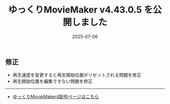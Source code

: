 ﻿---
title: ゆっくりMovieMaker v4.43.0.5 を公開しました
date: 2025-07-06
tags: [YMM4,お知らせ]
---
## 修正
- 再生速度を変更すると再生開始位置がリセットされる問題を修正
- 再生開始位置を編集できない問題を修正

---

- [ゆっくりMovieMaker4配布ページはこちら](../index.md)